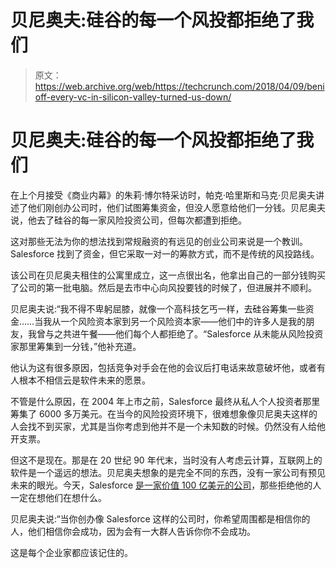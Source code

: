 # 贝尼奥夫:硅谷的每一个风投都拒绝了我们

> 原文：<https://web.archive.org/web/https://techcrunch.com/2018/04/09/benioff-every-vc-in-silicon-valley-turned-us-down/>

# 贝尼奥夫:硅谷的每一个风投都拒绝了我们

在上个月接受《商业内幕》的朱莉·博尔特采访时，帕克·哈里斯和马克·贝尼奥夫讲述了他们刚创办公司时，他们试图筹集资金，但没人愿意给他们一分钱。贝尼奥夫说，他去了硅谷的每一家风险投资公司，但每次都遭到拒绝。

这对那些无法为你的想法找到常规融资的有远见的创业公司来说是一个教训。Salesforce 找到了资金，但它采取一对一的筹款方式，而不是传统的风投路线。

该公司在贝尼奥夫租住的公寓里成立，这一点很出名，他拿出自己的一部分钱购买了公司的第一批电脑。然后是去市中心向风投要钱的时候了，但进展并不顺利。

贝尼奥夫说:“我不得不卑躬屈膝，就像一个高科技乞丐一样，去硅谷筹集一些资金……当我从一个风险资本家到另一个风险资本家——他们中的许多人是我的朋友，我曾与之共进午餐——他们每个人都拒绝了。“Salesforce 从未能从风险投资家那里筹集到一分钱，”他补充道。

他认为这有很多原因，包括竞争对手会在他的会议后打电话来故意破坏他，或者有人根本不相信云是软件未来的愿景。

不管是什么原因，在 2004 年上市之前，Salesforce 最终从私人个人投资者那里筹集了 6000 多万美元。在当今的风险投资环境下，很难想象像贝尼奥夫这样的人会找不到买家，尤其是当你考虑到他并不是一个未知数的时候。仍然没有人给他开支票。

但这不是现在。那是在 20 世纪 90 年代末，当时没有人考虑云计算，互联网上的软件是一个遥远的想法。贝尼奥夫想象的是完全不同的东西，没有一家公司有预见未来的眼光。今天，Salesforce [是一家价值 100 亿美元的公司](https://web.archive.org/web/20230316161016/https://techcrunch.com/2017/08/22/salesforce-slides-past-its-10b-annual-run-rate-target/)，那些拒绝他的人一定在想他们在想什么。

贝尼奥夫说:“当你创办像 Salesforce 这样的公司时，你希望周围都是相信你的人，他们相信你会成功，因为会有一大群人告诉你你不会成功。

这是每个企业家都应该记住的。